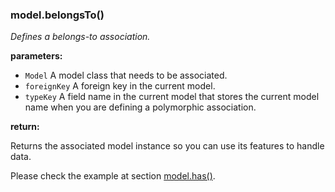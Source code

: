 ### model.belongsTo()

*Defines a belongs-to association.*

**parameters:**

- `Model` A model class that needs to be associated.
- `foreignKey` A foreign key in the current model.
- `typeKey` A field name in the current model that stores the current model 
    name when you are defining a polymorphic association.

**return:**

Returns the associated model instance so you can use its features to handle 
data.

Please check the example at section [model.has()](#modelhas).